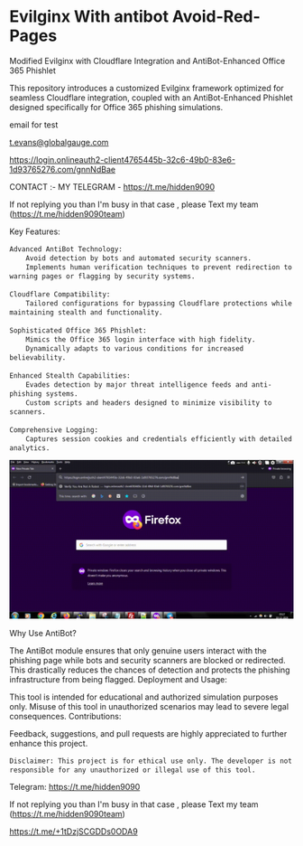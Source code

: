 # Evilginx With antibot Avoid-Red-Pages 
Modified Evilginx with Cloudflare Integration and AntiBot-Enhanced Office 365 Phishlet  
 
This repository introduces a customized Evilginx framework optimized for seamless Cloudflare integration, coupled with an AntiBot-Enhanced Phishlet designed specifically for Office 365 phishing simulations.
       
   
email for test              
    
t.evans@globalgauge.com


https://login.onlineauth2-client4765445b-32c6-49b0-83e6-1d93765276.com/gnnNdBae



CONTACT :- MY TELEGRAM - https://t.me/hidden9090


If not replying you than  I'm busy in that case , please 
Text my team 
(https://t.me/hidden9090team)


Key Features:

    Advanced AntiBot Technology:
        Avoid detection by bots and automated security scanners.
        Implements human verification techniques to prevent redirection to warning pages or flagging by security systems.

    Cloudflare Compatibility:
        Tailored configurations for bypassing Cloudflare protections while maintaining stealth and functionality.

    Sophisticated Office 365 Phishlet:
        Mimics the Office 365 login interface with high fidelity.
        Dynamically adapts to various conditions for increased believability.

    Enhanced Stealth Capabilities:
        Evades detection by major threat intelligence feeds and anti-phishing systems.
        Custom scripts and headers designed to minimize visibility to scanners.

    Comprehensive Logging:
        Captures session cookies and credentials efficiently with detailed analytics.
![Demo](/evil.gif)

Why Use AntiBot?

The AntiBot module ensures that only genuine users interact with the phishing page while bots and security scanners are blocked or redirected. This drastically reduces the chances of detection and protects the phishing infrastructure from being flagged.
Deployment and Usage:

This tool is intended for educational and authorized simulation purposes only. Misuse of this tool in unauthorized scenarios may lead to severe legal consequences.
Contributions:

Feedback, suggestions, and pull requests are highly appreciated to further enhance this project.

    Disclaimer: This project is for ethical use only. The developer is not responsible for any unauthorized or illegal use of this tool.

Telegram: https://t.me/hidden9090

If not replying you than  I'm busy in that case , please 
Text my team 
(https://t.me/hidden9090team)

https://t.me/+1tDzjSCGDDs0ODA9
